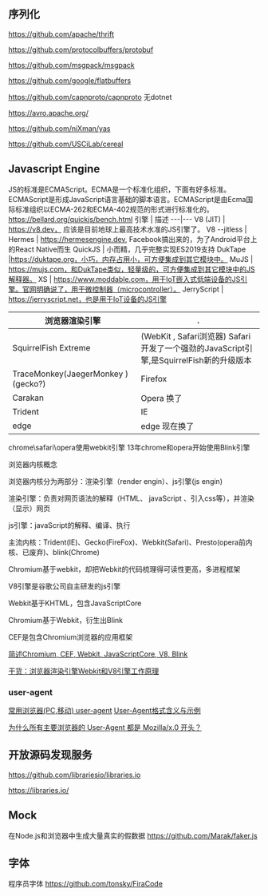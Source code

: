 
## 序列化



https://github.com/apache/thrift

https://github.com/protocolbuffers/protobuf

https://github.com/msgpack/msgpack

https://github.com/google/flatbuffers

https://github.com/capnproto/capnproto 无dotnet

https://avro.apache.org/


https://github.com/niXman/yas

https://github.com/USCiLab/cereal


## Javascript Engine
JS的标准是ECMAScript。ECMA是一个标准化组织，下面有好多标准。ECMAScript是形成JavaScript语言基础的脚本语言。ECMAScript是由Ecma国际标准组织以ECMA-262和ECMA-402规范的形式进行标准化的。
https://bellard.org/quickjs/bench.html
引擎            | 描述
---|---
V8 (JIT)        | https://v8.dev， 应该是目前地球上最高技术水准的JS引擎了。
V8 --jitless    |
Hermes          | https://hermesengine.dev, Facebook搞出来的，为了Android平台上的React Native而生
QuickJS	        | 小而精，几乎完整实现ES2019支持
DukTape	        |https://duktape.org，小巧，内存占用小，可方便集成到其它模块中。
MuJS            | https://mujs.com，和DukTape类似，轻量级的，可方便集成到其它模块中的JS解释器。
XS              | https://www.moddable.com，用于IoT嵌入式低端设备的JS引擎。官网明确说了，用于微控制器（microcontroller）。
JerryScript     | https://jerryscript.net，也是用于IoT设备的JS引擎


浏览器渲染引擎 | .
---|---
SquirrelFish Extreme |(WebKit , Safari浏览器) Safari开发了一个强劲的JavaScript引擎,是SquirrelFish新的升级版本
TraceMonkey(JaegerMonkey  ) (gecko?)    | Firefox 
Carakan         | Opera   换了
Trident          |IE
edge            | edge 现在换了

chrome\safari\opera使用webkit引擎
13年chrome和opera开始使用Blink引擎
	

浏览器内核概念

浏览器内核分为两部分：渲染引擎（render engin）、js引擎(js engin)

渲染引擎：负责对网页语法的解释（HTML、 javaScript 、引入css等），并渲染（显示）网页

js引擎：javaScript的解释、编译、执行

主流内核：Trident(IE)、Gecko(FireFox)、Webkit(Safari)、Presto(opera前内核、已废弃)、blink(Chrome)

Chromium基于webkit，却把Webkit的代码梳理得可读性更高，多进程框架


V8引擎是谷歌公司自主研发的js引擎

Webkit基于KHTML，包含JavaScriptCore

Chromium基于Webkit，衍生出Blink

CEF是包含Chromium浏览器的应用框架

[简述Chromium, CEF, Webkit, JavaScriptCore, V8, Blink](https://www.codercto.com/a/43013.html)

[干货：浏览器渲染引擎Webkit和V8引擎工作原理](https://segmentfault.com/a/1190000018806562)


### user-agent
[常用浏览器(PC,移动) user-agent](http://tools.jb51.net/table/useragent)
[User-Agent格式含义与示例](https://www.jianshu.com/p/9453579154e3)

[为什么所有主要浏览器的 User-Agent 都是 Mozilla/x.0 开头？](https://www.zhihu.com/question/19553117)


## 开放源码发现服务
https://github.com/librariesio/libraries.io

https://libraries.io/

## Mock
在Node.js和浏览器中生成大量真实的假数据
https://github.com/Marak/faker.js

## 字体
程序员字体
https://github.com/tonsky/FiraCode